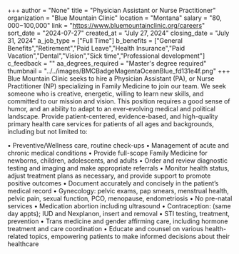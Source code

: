 +++
author = "None"
title = "Physician Assistant or Nurse Practitioner"
organization = "Blue Mountain Clinic"
location = "Montana"
salary = "$80,000-$100,000"
link = "https://www.bluemountainclinic.org/careers"
sort_date = "2024-07-27"
created_at = "July 27, 2024"
closing_date = "July 31, 2024"
a_job_type = ["Full Time"]
b_benefits = ["General Benefits","Retirement","Paid Leave","Health Insurance","Paid Vacation","Dental","Vision","Sick time","Professional development"]
c_feedback = ""
aa_degrees_required = "Master's degree required"
thumbnail = "../../images/BMCBadgeMagentaOceanBlue_fd131e4f.png"
+++
Blue Mountain Clinic seeks to hire a Physician Assistant (PA), or Nurse Practitioner (NP) specializing in Family Medicine to join our team. We seek someone who is creative, energetic, willing to learn new skills, and committed to our mission and vision. This position requires a good sense of humor, and an ability to adapt to an ever-evolving medical and political landscape. Provide patient-centered, evidence-based, and high-quality primary health care services for patients of all ages and backgrounds, including but not limited to:

•	Preventive/Wellness care, routine check-ups
•	Management of acute and chronic medical conditions
•	Provide full-scope Family Medicine for newborns, children, adolescents, and adults
•	Order and review diagnostic testing and imaging and make appropriate referrals
•	Monitor health status, adjust treatment plans as necessary, and provide support to promote positive outcomes
•	Document accurately and concisely in the patient’s medical record 
•	Gynecology: pelvic exams, pap smears, menstrual health, pelvic pain, sexual function, PCO, menopause, endometriosis
•	No pre-natal services
•	Medication abortion including ultrasound
•	Contraception: (same day appts); IUD and Nexplanon, insert and removal
•	STI testing, treatment, prevention
•	Trans medicine and gender affirming care, including hormone treatment and care coordination
•	Educate and counsel on various health-related topics, empowering patients to make informed decisions about their healthcare
